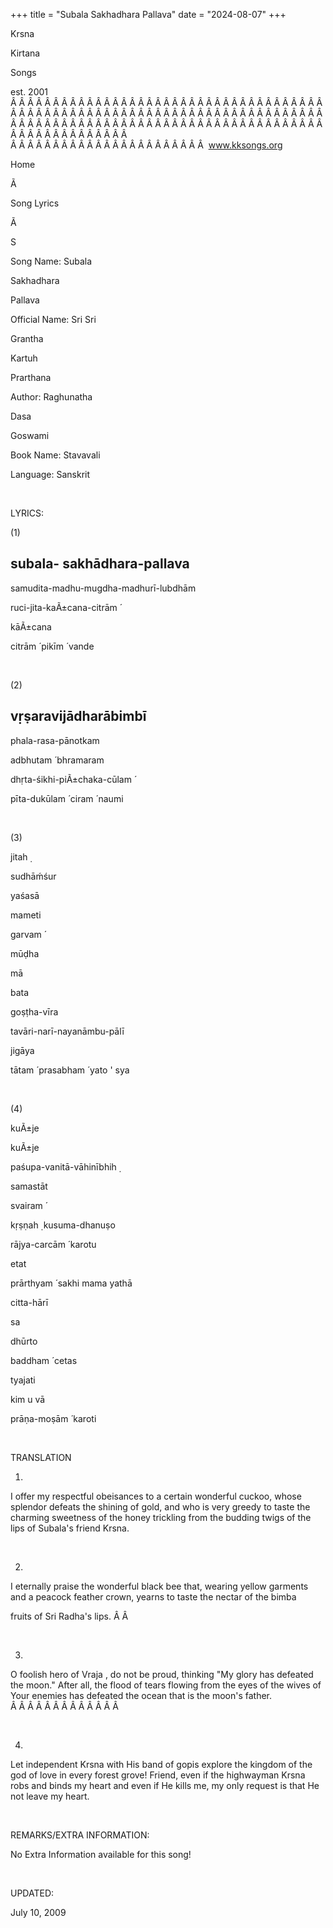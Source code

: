 +++ 
title = "Subala Sakhadhara Pallava"
date = "2024-08-07"
+++

Krsna
 
Kirtana
 
Songs

est. 2001
Â Â Â Â Â Â Â Â Â Â Â Â Â Â Â Â Â Â Â Â Â Â Â Â Â Â Â Â Â Â Â Â Â Â Â Â Â Â Â Â Â Â Â Â Â Â Â Â Â Â Â Â Â Â Â Â Â Â Â Â Â Â Â Â Â Â Â Â Â Â Â Â Â Â Â Â Â Â Â Â Â Â Â Â Â Â Â Â Â Â Â Â Â Â Â Â Â Â Â Â Â Â Â Â Â Â Â Â Â Â Â Â Â Â Â Â Â Â Â Â Â Â Â Â Â  
Â Â Â Â Â Â Â Â Â Â Â Â Â Â Â Â Â Â Â Â Â Â Â  
www.kksongs.org








Home


Ã 
 
Song Lyrics
 
Ã 
 
S


Song Name: 
Subala
 
Sakhadhara
 
Pallava


Official Name: Sri 
Sri
 
Grantha
 
Kartuh
 
Prarthana


Author: 
Raghunatha
 
Dasa
 
Goswami


Book Name: 
Stavavali


Language: 
Sanskrit


 


LYRICS:


(1)


subala-
sakhādhara-pallava
-


samudita-madhu-mugdha-madhurī-lubdhām


ruci-jita-kaÃ±cana-citrām
́


kāÃ±cana
 
citrām
́ 
pikīm
́ 
vande


 


(2)


vṛṣaravijādharābimbī
-


phala-rasa-pānotkam
 
adbhutam
́ 
bhramaram


dhṛta-śikhi-piÃ±chaka-cūlam
́


pīta-dukūlam
́ 
ciram
́ 
naumi


 


(3)


jitah
̣

sudhāḿśur
 
yaśasā


mameti


garvam
́

mūḍha
 
mā
 
bata
 
goṣṭha-vīra


tavāri-narī-nayanāmbu-pālī


jigāya
 
tātam
́ 
prasabham
́ 
yato
 '
sya


 


(4)


kuÃ±je
 
kuÃ±je
 
paśupa-vanitā-vāhinībhih
̣

samastāt


svairam
́

kṛṣṇah
̣ 
kusuma-dhanuṣo


rājya-carcām
́ 
karotu


etat
 
prārthyam
́ 
sakhi
 mama 
yathā
 
citta-hārī
 
sa
 
dhūrto


baddham
́ 
cetas
 
tyajati
 
kim
 u 
vā


prāṇa-moṣām
́ 
karoti


 


TRANSLATION


1)
I offer my respectful 
obeisances
 to a certain
wonderful cuckoo, whose splendor defeats the shining of gold, and who is very
greedy to taste the charming sweetness of the honey trickling from the budding
twigs of the lips of 
Subala's
 friend Krsna.


 


2)
I eternally praise the wonderful black bee that, wearing yellow garments and a
peacock feather crown, yearns to taste the nectar of the 
bimba

fruits of Sri 
Radha's
 lips. 
Â Â 


 


3)
O foolish hero of 
Vraja
, do not be proud, thinking
"My glory has defeated the moon." After all, the flood of tears
flowing from the eyes of the wives of Your enemies has defeated the ocean that
is the moon's father.
Â Â Â Â Â Â Â Â Â Â Â Â Â  


 


4)
Let independent Krsna with His band of 
gopis
 explore
the kingdom of the god of love in every forest grove! Friend, even if the
highwayman Krsna robs and binds my heart and even if He kills me, my only
request is that He not 
leave
 my heart.


 


REMARKS/EXTRA INFORMATION:


No
Extra Information available for this song!


 


UPDATED:

July 10, 2009